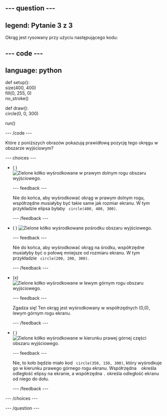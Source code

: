 
--- question ---
---
legend: Pytanie 3 z 3
---

Okrąg jest rysowany przy użyciu następującego kodu:

--- code ---
---
language: python
---

def setup():   
size(400, 400)   
fill(0, 255, 0)   
no_stroke()

def draw():   
circle(0, 0, 300)

run()

--- /code ---

Które z poniższych obrazów pokazują prawidłową pozycję tego okręgu w obszarze wyjściowym?

--- choices ---

- ( ) ![Zielone kółko wyśrodkowane w prawym dolnym rogu obszaru wyjściowego.](images/bottom-right.png)

  --- feedback ---

  Nie do końca, aby wyśrodkować okrąg w prawym dolnym rogu, współrzędne musiałyby być takie same jak rozmiar ekranu. W tym przykładzie elipsa byłaby ` circle(400, 400, 300)`.

  --- /feedback ---

- ( ) ![Zielone kółko wyśrodkowane pośrodku obszaru wyjściowego.](images/centre.png)

  --- feedback ---

  Nie do końca, aby wyśrodkować okrąg na środku, współrzędne musiałyby być o połowę mniejsze od rozmiaru ekranu. W tym przykładzie ` circle(200, 200, 300)`.

  --- /feedback ---

- (x) ![Zielone kółko wyśrodkowane w lewym górnym rogu obszaru wyjściowego.](images/top-left.png)

  --- feedback ---

  Zgadza się! Ten okrąg jest wyśrodkowany w współrzędnych (0,0), lewym górnym rogu ekranu.

  --- /feedback ---

- ( ) ![Zielone kółko wyśrodkowane w kierunku prawej górnej części obszaru wyjściowego.](images/random-side.png)

  --- feedback ---

  Nie, to koło będzie miało kod ` circle(350, 150, 300)`, który wyśrodkuje go w kierunku prawego górnego rogu ekranu. Współrzędna ` ` określa odległość elipsy na ekranie, a współrzędna `.` określa odległość ekranu od niego do dołu.

  --- /feedback ---

--- /choices ---

--- /question ---
